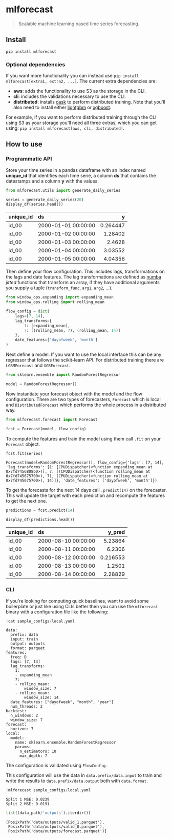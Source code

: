 # mlforecast
> Scalable machine learning based time series forecasting.


## Install

`pip install mlforecast`

### Optional dependencies
If you want more functionality you can instead use `pip install mlforecast[extra1, extra2, ...]`. The current extra dependencies are:

* **aws**: adds the functionality to use S3 as the storage in the CLI.
* **cli**: includes the validations necessary to use the CLI.
* **distributed**: installs [dask](https://dask.org/) to perform distributed training. Note that you'll also need to install either [lightgbm](https://github.com/microsoft/LightGBM/tree/master/python-package) or [xgboost](https://xgboost.readthedocs.io/en/latest/install.html#python).

For example, if you want to perform distributed training through the CLI using S3 as your storage you'll need all three extras, which you can get using: `pip install mlforecast[aws, cli, distributed]`.

## How to use

### Programmatic API

Store your time series in a pandas dataframe with an index named **unique_id** that identifies each time serie, a column **ds** that contains the datestamps and a column **y** with the values.

```python
from mlforecast.utils import generate_daily_series

series = generate_daily_series(20)
display_df(series.head())
```


| unique_id   | ds                  |        y |
|:------------|:--------------------|---------:|
| id_00       | 2000-01-01 00:00:00 | 0.264447 |
| id_00       | 2000-01-02 00:00:00 | 1.28402  |
| id_00       | 2000-01-03 00:00:00 | 2.4628   |
| id_00       | 2000-01-04 00:00:00 | 3.03552  |
| id_00       | 2000-01-05 00:00:00 | 4.04356  |


Then define your flow configuration. This includes lags, transformations on the lags and date features. The lag transformations are defined as [numba](http://numba.pydata.org/) *jitted* functions that transform an array, if they have additional arguments you supply a tuple (`transform_func`, `arg1`, `arg2`, ...).

```python
from window_ops.expanding import expanding_mean
from window_ops.rolling import rolling_mean

flow_config = dict(
    lags=[7, 14],
    lag_transforms={
        1: [expanding_mean],
        7: [(rolling_mean, 7), (rolling_mean, 14)]
    },
    date_features=['dayofweek', 'month']
)
```

Next define a model. If you want to use the local interface this can be any regressor that follows the scikit-learn API. For distributed training there are `LGBMForecast` and `XGBForecast`.

```python
from sklearn.ensemble import RandomForestRegressor

model = RandomForestRegressor()
```

Now instantiate your forecast object with the model and the flow configuration. There are two types of forecasters, `Forecast` which is local and `DistributedForecast` which performs the whole process in a distributed way.

```python
from mlforecast.forecast import Forecast

fcst = Forecast(model, flow_config)
```

To compute the features and train the model using them call `.fit` on your `Forecast` object.

```python
fcst.fit(series)
```




    Forecast(model=RandomForestRegressor(), flow_config={'lags': [7, 14], 'lag_transforms': {1: [CPUDispatcher(<function expanding_mean at 0x7fd7456808b0>)], 7: [(CPUDispatcher(<function rolling_mean at 0x7fd745675700>), 7), (CPUDispatcher(<function rolling_mean at 0x7fd745675700>), 14)]}, 'date_features': ['dayofweek', 'month']})



To get the forecasts for the next 14 days call `.predict(14)` on the forecaster. This will update the target with each prediction and recompute the features to get the next one.

```python
predictions = fcst.predict(14)

display_df(predictions.head())
```


| unique_id   | ds                  |   y_pred |
|:------------|:--------------------|---------:|
| id_00       | 2000-08-10 00:00:00 | 5.23864  |
| id_00       | 2000-08-11 00:00:00 | 6.2306   |
| id_00       | 2000-08-12 00:00:00 | 0.216553 |
| id_00       | 2000-08-13 00:00:00 | 1.2501   |
| id_00       | 2000-08-14 00:00:00 | 2.28829  |


### CLI

If you're looking for computing quick baselines, want to avoid some boilerplate or just like using CLIs better then you can use the `mlforecast` binary with a configuration file like the following:

```python
!cat sample_configs/local.yaml
```

    data:
      prefix: data
      input: train
      output: outputs
      format: parquet
    features:
      freq: D
      lags: [7, 14]
      lag_transforms:
        1: 
        - expanding_mean
        7: 
        - rolling_mean:
            window_size: 7
        - rolling_mean:
            window_size: 14
      date_features: ["dayofweek", "month", "year"]
      num_threads: 2
    backtest:
      n_windows: 2
      window_size: 7
    forecast:
      horizon: 7
    local:
      model:
        name: sklearn.ensemble.RandomForestRegressor
        params:
          n_estimators: 10
          max_depth: 7


The configuration is validated using `FlowConfig`.

This configuration will use the data in `data.prefix/data.input` to train and write the results to `data.prefix/data.output` both with `data.format`.

```python
!mlforecast sample_configs/local.yaml
```

    Split 1 MSE: 0.0239
    Split 2 MSE: 0.0191

```python
list((data_path/'outputs').iterdir())
```




    [PosixPath('data/outputs/valid_1.parquet'),
     PosixPath('data/outputs/valid_0.parquet'),
     PosixPath('data/outputs/forecast.parquet')]


